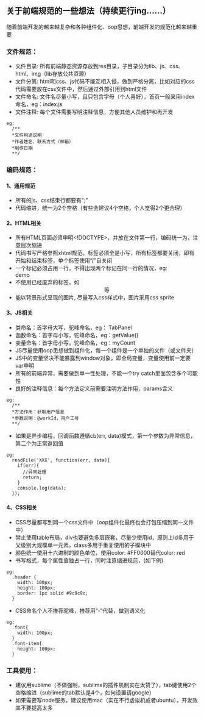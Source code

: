 ## 关于前端规范的一些想法（持续更行ing……）

  随着前端开发的越来越复杂和各种组件化、oop思想，前端开发的规范化越来越重要

### 文件规范：
* 文件目录: 所有前端静态资源存放到res目录，子目录分为lib、js、css、html、img（lib存放公共资源）
* 文件分离: html和css、js代码不能互相入侵，做到严格分离，比如对应的css代码需要放在css文件中，然后通过外部引用到html文件
* 文件命名: 文件名尽量小写，且只包含字母（个人喜好），首页一般采用index命名，eg：index.js
* 文件注释: 每个文件需要写明注释信息，方便其他人员维护和再开发
```
eg:
  /**
  *文件用途说明
  *作者姓名、联系方式（邮箱）
  *制作日期
  **/
```

### 编码规范：

#### 1、通用规范
* 所有的js、css结束行都要有“;”
* 代码缩进，统一为2个空格（有些会建议4个空格，个人觉得2个更合理）

#### 2、HTML相关
* 所有HTML页面必须申明<!DOCTYPE>，并放在文件第一行，编码统一为<meta charset="utf-8" />，注意层次缩进
* 代码书写严格参照xhtml规范，标签必须全是小写，所有标签都要关闭，即有开始和结束标签，单个标签使用“/”自关闭
* 一个标记必须占用一行，不得出现两个标记在同一行的情况，eg:<div><span>demo</span></div>
* 不使用已经废弃的标签，如<center>等
* 能以背景形式呈现的图片, 尽量写入css样式中，图片采用css sprite

#### 3、JS相关
* 类命名：首字母大写，驼峰命名，eg： TabPanel
* 函数命名：首字母小写，驼峰命名，eg：getValue()
* 变量命名：首字母小写，驼峰命名，eg：myCount
* JS尽量使用oop思想做到组件化，每一个组件是一个单独的文件（或文件夹）
* JS中的变量坚决不能暴露到window对象，即全局变量，变量使用前一定要var申明
* 所有的前端异常，需要做到单一性处理，不能一个try catch里面包含多个可能性
* 良好的注释信息：每个方法定义前需要注明方法作用，params含义
```
eg:
  /**
  *方法作用：获取用户信息
  *参数说明：@workId，用户工号
  **/
```
* 如果是异步编程，回调函数遵循cb(err, data)模式，第一个参数为异常信息，第二个为正常返回值
```
eg:
  readFile('XXX', function(err, data){
    if(err){
      //异常处理
      return;
    }
    console.log(data);
  });
```

#### 4、CSS相关
* CSS尽量都写到同一个css文件中（oop组件化最终也会打包压缩到同一文件中）
* 禁止使用table布局，div也要避免多层嵌套，尽量少使用id，原则上Id多用于父级别大规模单一元素，class多用于重复使用的子模块中
* 颜色统一使用十六进制的颜色单位，使用color: #FF0000替代color: red
* 书写格式，每个属性值独占一行，同时注意缩进规范，(如下例)
```
eg:
  .header {
    width: 100px;
    height: 100px;
    border: 1px solid #9c9c9c;
  }
```
* CSS命名个人不推荐驼峰，推荐用“-”代替，做到语义化
```
eg:
  .font{
    width: 100px;
  }
  .font-item{
    height: 100px;
  }
```

### 工具使用：
  * 建议用sublime（不做强制，sublime的插件机制实在太赞了），tab键使用2个空格缩进（sublime的tab默认是4个，如何设置请google）
  * 如果需要写node服务，建议使用mac（实在不行虚拟机或者ubuntu），开发效率不要提高太多